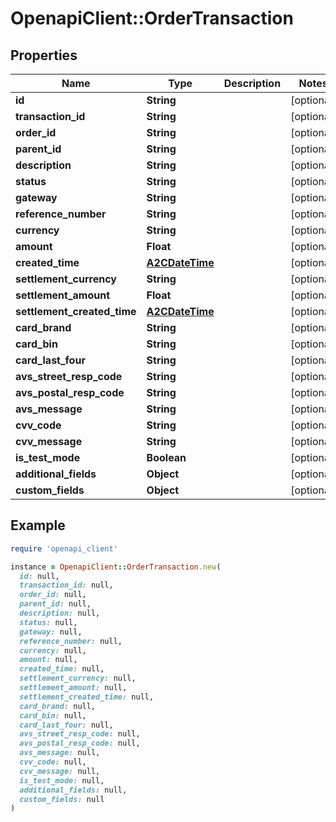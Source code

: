 # OpenapiClient::OrderTransaction

## Properties

| Name | Type | Description | Notes |
| ---- | ---- | ----------- | ----- |
| **id** | **String** |  | [optional] |
| **transaction_id** | **String** |  | [optional] |
| **order_id** | **String** |  | [optional] |
| **parent_id** | **String** |  | [optional] |
| **description** | **String** |  | [optional] |
| **status** | **String** |  | [optional] |
| **gateway** | **String** |  | [optional] |
| **reference_number** | **String** |  | [optional] |
| **currency** | **String** |  | [optional] |
| **amount** | **Float** |  | [optional] |
| **created_time** | [**A2CDateTime**](A2CDateTime.md) |  | [optional] |
| **settlement_currency** | **String** |  | [optional] |
| **settlement_amount** | **Float** |  | [optional] |
| **settlement_created_time** | [**A2CDateTime**](A2CDateTime.md) |  | [optional] |
| **card_brand** | **String** |  | [optional] |
| **card_bin** | **String** |  | [optional] |
| **card_last_four** | **String** |  | [optional] |
| **avs_street_resp_code** | **String** |  | [optional] |
| **avs_postal_resp_code** | **String** |  | [optional] |
| **avs_message** | **String** |  | [optional] |
| **cvv_code** | **String** |  | [optional] |
| **cvv_message** | **String** |  | [optional] |
| **is_test_mode** | **Boolean** |  | [optional] |
| **additional_fields** | **Object** |  | [optional] |
| **custom_fields** | **Object** |  | [optional] |

## Example

```ruby
require 'openapi_client'

instance = OpenapiClient::OrderTransaction.new(
  id: null,
  transaction_id: null,
  order_id: null,
  parent_id: null,
  description: null,
  status: null,
  gateway: null,
  reference_number: null,
  currency: null,
  amount: null,
  created_time: null,
  settlement_currency: null,
  settlement_amount: null,
  settlement_created_time: null,
  card_brand: null,
  card_bin: null,
  card_last_four: null,
  avs_street_resp_code: null,
  avs_postal_resp_code: null,
  avs_message: null,
  cvv_code: null,
  cvv_message: null,
  is_test_mode: null,
  additional_fields: null,
  custom_fields: null
)
```

